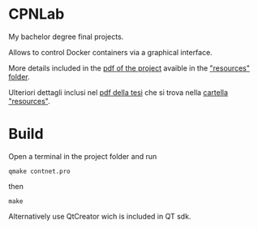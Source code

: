 # CPNLab
My bachelor degree final projects.

Allows to control Docker containers via a graphical interface.

More details included in the [pdf of the project](resources/CPNLab.pdf) avaible in the ["resources" folder](resources).

Ulteriori dettagli inclusi nel [pdf della tesi](resources/CPNLab.pdf) che si trova nella [cartella "resources"](resources).

# Build
Open a terminal in the project folder and run 
```
qmake contnet.pro
```
then
```
make
```

Alternatively use QtCreator wich is included in QT sdk.
